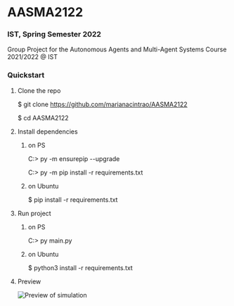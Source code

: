 # AASMA2122
### IST, Spring Semester 2022
Group Project for the Autonomous Agents and Multi-Agent Systems Course 2021/2022 @ IST

### Quickstart

1. Clone the repo

    $ git clone https://github.com/marianacintrao/AASMA2122
    
    $ cd AASMA2122

2. Install dependencies
    1.  on PS

        C:\> py -m ensurepip --upgrade

        C:\> py -m pip install -r requirements.txt

    2. on Ubuntu

        $ pip install -r requirements.txt

3. Run project
    1.  on PS

        C:\> py main.py

    2. on Ubuntu

        $ python3 install -r requirements.txt

4. Preview

    ![Preview of simulation](http://web.tecnico.ulisboa.pt/~ist193737/AASMA/preview.gif)